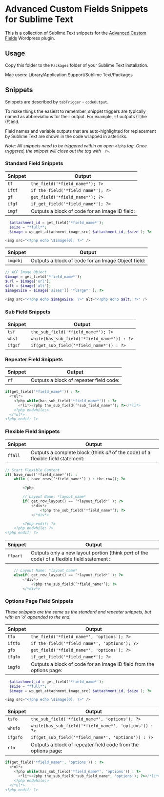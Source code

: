 Advanced Custom Fields Snippets for Sublime Text
================================================

This is a collection of Sublime Text snippets for the [Advanced Custom Fields](http://www.advancedcustomfields.com/) Wordpress plugin.

## Usage

Copy this folder to the `Packages` folder of your Sublime Text installation.

Mac users: Library/Application Support/Sublime Text/Packages

## Snippets 

Snippets are described by `tabTrigger` - `codeOutput`. 

To make things the easiest to remember, snippet triggers are typically named as abbreviations for their output. For example, `tf` outputs (T)he (F)ield.

Field names and variable outputs that are auto-highlighted for replacement by Sublime Text are shown in the code wrapped in asterisks.

*Note: All snippets need to be triggered within an open* `<?php` *tag. Once triggered, the snippet will close out the tag with* ` ?>`.

### Standard Field Snippets
|Snippet|Output|
|-------|------|
| `tf` | `the_field('*field_name*'); ?>` |
| `iftf` | `if_the_field('*field_name*'); ?>` |
| `gf` | `get_field('*field_name*'); ?>` |
| `ifgf` | `if_get_field('*field_name*'); ?>` |
| `imgf` | Outputs a block of code for an Image ID field:|

```php
  $attachment_id = get_field('*field_name*');
  $size = "*full*";
  $image = wp_get_attachment_image_src( $attachment_id, $size ); ?>

<img src="<?php echo \$image[0]; ?>" />
```
|Snippet|Output|
|-------|------|
| `imgobj` | Outputs a block of code for an Image Object field:|

```php
// ACF Image Object
$image = get_field('*field_name*');
$url = $image['url'];
$alt = $image['alt'];
$imageSize = $image['sizes'][ '*large*' ]; ?>

<img src="<?php echo $imageSize; ?>" alt="<?php echo $alt; ?>" />
```

### Sub Field Snippets
|Snippet|Output|
|-------|------|
| `tsf` | `the_sub_field('*field_name*'); ?>` |
| `whsf` | `while(has_sub_field('*field_name*')) : ?>` |
| `ifgsf` | `if(get_sub_field('*field_name*')) : ?>` |

### Repeater Field Snippets
|Snippet|Output|
|-------|------|
| `rf` | Outputs a block of repeater field code: |

```php
if(get_field('*field_name*')) : ?>
  <*ul*>
    <?php while(has_sub_field('*field_name*')) : ?>
      <*li*><?php the_sub_field(‘*sub_field_name*’); ?></*li*>
    <?php endwhile;>
  </*ul*>
<?php endif; ?>
```

### Flexible Field Snippets
|Snippet|Output|
|-------|------|
| `ffall` | Outputs a complete block (think _all_ of the code) of a flexible field statement: |

```php
// Start Flexible Content
if( have_rows(‘*field_name*’)): :
	while ( have_rows(‘*field_name*’) ) : the_row(); ?>

		<?php

		// Layout Name: *layout_name*
		if( get_row_layout() == ‘*layout_field*’ ): ?>
			<*div*>
				<?php the_sub_field(‘*field_name*’); ?>
			</*div*>

		<?php endif; ?>
	<?php endwhile; ?>
<?php endif; ?>
```

|Snippet|Output|
|-------|------|
| `ffpart` | Outputs only a new layout portion (think _part_ of the code) of a flexible field statement : |

```php
	// Layout Name: *layout_name*
	elseif( get_row_layout() == ‘*layout_field*’ ): ?>
		<*div*>
			<?php the_sub_field(‘*field_name*’); ?>
		</*div*>
```

### Options Page Field Snippets
*These snippets are the same as the standard and repeater snippets, but with an 'o' appended to the end.*

|Snippet|Output|
|-------|------|
| `tfo` | `the_field('*field_name*', 'options'); ?>` |
| `iftfo` | `if_the_field('*field_name*', 'options'); ?>` |
| `gfo` | `get_field('*field_name*', 'options'); ?>` |
| `ifgfo` | `if_get_field('*field_name*'); ?>` |
| `imgfo` | Outputs a block of code for an Image ID field from the options page:|

```php
  $attachment_id = get_field('*field_name*');
  $size = "*full*";
  $image = wp_get_attachment_image_src( $attachment_id, $size ); ?>

<img src="<?php echo \$image[0]; ?>" />
```


|Snippet|Output|
|-------|------|
|  `tsfo` | `the_sub_field('*field_name*', 'options'); ?>` |
|  `whsfo` | `while(has_sub_field('*field_name*', 'options')) : ?>` |
| `ifgsfo` | `if(get_sub_field('*field_name*', 'options')) : ?>` |
| `rfo` | Outputs a block of repeater field code from the options page:|

```php
if(get_field('*field_name*', 'options')) : ?>
  <*ul*>
    <?php while(has_sub_field('*field_name*', 'options')) : ?>
      <*li*><?php the_sub_field(*sub_field_name*, 'options'); ?></*li*>
    <?php endwhile;>
  </*ul*>
<?php endif; ?>
```
